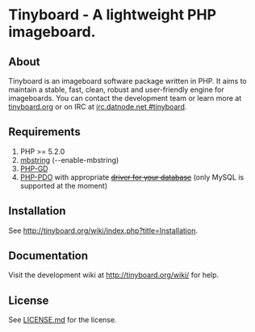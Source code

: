 # Tinyboard - A lightweight PHP imageboard.

## About
Tinyboard is an imageboard software package written in PHP. It aims to maintain a stable, fast, clean, robust and user-friendly engine for imageboards. You can contact the development team or learn more at [tinyboard.org](http://tinyboard.org/) or on IRC at [irc.datnode.net #tinyboard](irc://irc.datnode.net/tinyboard).

## Requirements
1.	PHP >= 5.2.0
2.  [mbstring](http://www.php.net/manual/en/mbstring.installation.php) (--enable-mbstring)
3.	[PHP-GD](http://php.net/manual/en/book.image.php)
4.	[PHP-PDO](http://php.net/manual/en/book.pdo.php) with appropriate <del>[driver for your database](http://www.php.net/manual/en/pdo.drivers.php)</del> (only MySQL is supported at the moment)

## Installation
See <http://tinyboard.org/wiki/index.php?title=Installation>.

## Documentation
Visit the development wiki at <http://tinyboard.org/wiki/> for help.

## License
See [LICENSE.md](http://github.com/savetheinternet/Tinyboard/blob/master/LICENSE.md) for the license.

